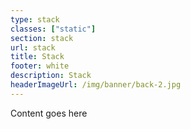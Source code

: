 ```yaml
---
type: stack
classes: ["static"]
section: stack
url: stack
title: Stack
footer: white
description: Stack
headerImageUrl: /img/banner/back-2.jpg
---
```


Content goes here
